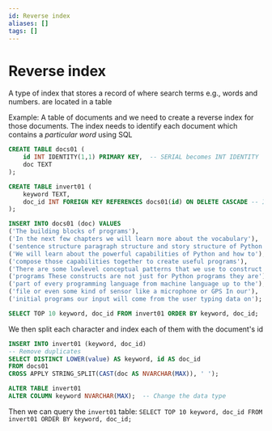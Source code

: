 ```yaml
---
id: Reverse index
aliases: []
tags: []
---
```


# Reverse index

A type of index that stores a record of where search terms e.g., words and numbers. are located in a table

Example: A table of documents and we need to create a reverse index for those documents. The index needs to identify each document which contains a *particular word* using SQL  

```sql
CREATE TABLE docs01 (
    id INT IDENTITY(1,1) PRIMARY KEY,  -- SERIAL becomes INT IDENTITY
    doc TEXT
);

CREATE TABLE invert01 (
    keyword TEXT,
    doc_id INT FOREIGN KEY REFERENCES docs01(id) ON DELETE CASCADE -- INTEGER becomes INT, and add FOREIGN KEY constraint explicitly
);

INSERT INTO docs01 (doc) VALUES
('The building blocks of programs'),
('In the next few chapters we will learn more about the vocabulary'),
('sentence structure paragraph structure and story structure of Python'),
('We will learn about the powerful capabilities of Python and how to'),
('compose those capabilities together to create useful programs'),
('There are some lowlevel conceptual patterns that we use to construct'),
('programs These constructs are not just for Python programs they are'),
('part of every programming language from machine language up to the'),
('file or even some kind of sensor like a microphone or GPS In our'),
('initial programs our input will come from the user typing data on');

SELECT TOP 10 keyword, doc_id FROM invert01 ORDER BY keyword, doc_id;
```
We then split each character and index each of them with the document's id

```sql
INSERT INTO invert01 (keyword, doc_id)
-- Remove duplicates
SELECT DISTINCT LOWER(value) AS keyword, id AS doc_id
FROM docs01
CROSS APPLY STRING_SPLIT(CAST(doc AS NVARCHAR(MAX)), ' ');

ALTER TABLE invert01
ALTER COLUMN keyword NVARCHAR(MAX);  -- Change the data type
```

Then we can query the `invert01` table: `SELECT TOP 10 keyword, doc_id FROM invert01 ORDER BY keyword, doc_id;`
